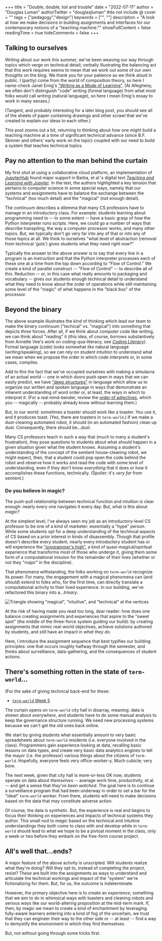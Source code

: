+++
title = "Double, double, toil and trouble"
date = "2022-07-11"
author = "Douglas Luman"
authorTwitter = "douglasjluman" #do not include @
cover = ""
tags = ["pedagogy","design"]
keywords = ["", ""]
description = "A look at how we make decisions in building assignments and interfaces for our contemporary notions of a \"teaching machine.\""
showFullContent = false
readingTime = true
hideComments = false
+++

## Talking to ourselves

Writing about our work this summer, we've been weaving our way through topics 
which verge on technical detail; verbally illustrating the balancing act that
this work requires seems to mean that we work out some of our own thoughts on
the blog. We thank you for your patience as we think aloud in public. I (partly)
come from the world of composition theory, so here I name-check Janet Emig's
["Writing as a Mode of Learning"](https://www.jstor.org/stable/356095). (At
Allegheny, we often don't distinguish "code" writing (formal language) from what
most folks would call writing (natural language), so here I mean Emig's essay to
work in many senses.)

(Tangent, and probably interesting for a later blog post, you should see all of the
sheets of paper containing drawings and other scrawl that we've created to explain
our ideas to each other.)

This post zooms out a bit, returning to thinking about _how_ one might build a teaching
machine at a time of significant technical advance (since B.F. Skinner and others' early
work on the topic) coupled with our need to build a system that teaches technical topics.

## Pay no attention to the man behind the curtain

My first shot at using a collaborative cloud platform, an implementation of 
[JupyterHub](https://jupyter.org/hub) found major support in Barba, et al.'s digital text 
[_Teaching and Learning with Jupyter_](https://jupyter4edu.github.io/jupyter-edu-book/). In
the text, the authors highlighted a key tension that pertains to computer science in some
special ways, namely that our systems and assignments have to balance the exchange between
the "technical" (too much detail) and the "magical" (not enough detail). 

The continuum describes a dilemma that many CS professors have to manage in an introductory class.
For example: students learning about programming need to -- to some extent -- have a basic grasp
of _how_ the Python interpreter runs scripts. Here, we could go a number of ways that describe
transpiling, the way a computer processor works, and many other topics. But, we typically don't go 
very far into any of that or into any of those topics at all. We think to ourselves "what level
of abstraction (removal from technical 'guts') gives students what they need _right now_?" 

Typically the answer to the above answer is to say that every line in a program is an instruction and
that the Python interpreter processes each of these one at a time from the top down according to "Flow
of Control." We create a kind of parallel construct -- "Flow of Control" -- to describe all of this.
Reduction -- or, in this case what really amounts to packaging and vocabulary -- gives our students 
enough techincal detail to understand what they need to know about the order of operations while still
maintaining some level of the "magic" of what happens in the "black box" of the processor.

## Beyond the binary

The above example illustrates the kind of thinking which lead our team to make the binary continuum 
("techical" vs. "magical") into something that depicts _three_ forces. After all, if we think about
computer code like writing, we can think about "reading" it (this idea, of course, borrows substantively
from Annette Vee's work on coding-qua-literacy; see [_Coding Literacy_](https://mitpress.mit.edu/books/coding-literacy)).
Formal language (code) looks somewhat _like_ natural language (writing/speaking), so we can rely on
student _intuition_ to understand what we mean when we propose the order in which code interprets or,
in some cases, compiles.

Add to this the fact that we've occupied ourselves with making a simulacra of an actual _world_ -- one
in which doors push open in ways that we can easily predict, we have ["deep structures"](https://en.wikipedia.org/wiki/Deep_structure_and_surface_structure)
in language which allow us to organize our written and spoken language in ways that demonstrate an inherent
understanding of word order or, at least, the ways in which to interpret it. (For a real mind-bender, review
the [order of adjectives](https://owl.excelsior.edu/grammar-essentials/parts-of-speech/adjectives/order-of-adjectives/),
which you -- magically -- probably already know without learning them.)

But, to our world: sometimes a toaster should work like a toaster. You use it, and it produces toast. (Yes,
there are toasters in `term-world`.) If we make a dust-cleaning automated robot, it should (in an automated fashion)
clean up dust. Consequently, there should be..._dust_.

Many CS professors teach in such a way that (much to many a student's frustration), they pose questions to students
about what _should_ happen in a given situation given what the student knows. Assuming a student's understanding
of the concept of the sentient house-cleaning robot, we might expect, then, that a student could pop open the 
code behind the robot and observe how it works and read the code with some level of understanding, even if
they don't know _everything_ that it does or how it accomplishes these functions, technically. (Spolier: it's _very far_ from sentient.)

### Do you believe in magic?

The push-pull relationship between technical function and intuition is clear enough: nearly every one navigates it
every day. But, what is this about _magic_? 

At the simplest level, I've always seen my job as an introductory-level CS professor to be one of a kind of marketer: essentially
a "hype" person. While some students opt for a deep understanding of the techincal aspects of CS based on a prior interest in
kinds of disassembly. Though that profile doesn't describe every student, nearly every introductory student has or will experience
the ["programmer's high"](https://slate.com/technology/2014/06/coders-high-the-intense-feeling-of-absorption-exclusive-to-programmers.html),
a kind of quasi-magical/spiritual experience that transforms most of those who undergo it, giving them some form of a computational
mission for the remainder of their lives (whether or not they "major" in the discipline).

That phenomena withstanding, the folks working on `term-world` recognize its power. For many, the engagement with a magical phenomena
can (and _should_) extend to folks who, for the first time, can directly translate a computational activity to their lived experience.
In our building, we've refactored this binary into a..._trinary_.

<style>
p img {
  position: relative;
  margin: 0 auto;
}
</style>

![Triangle showing "magical", "intuitive", and "technical" at the vertices](/img/term-angle-diagram.png)

At the risk of having made you read too long, dear reader: how does one balance creating assignments and experiences that aspire to the
"sweet spot" (the middle of the three-force system guiding our build): by creating assignments that mimic real-world objectives, achieve
solutions authored by students, and _still_ have an impact in _what they do_.

Here, I introduce the assignment sequence that best typifies our building principles: one that occurs roughly halfway through the semester,
and thinks about survelliance, data-gathering, and the consequences of student actions.

## There's something rotten in the state of `term-world`...

(For the sake of giving technical back-end for these:

* [`term-world` Week 5](https://github.com/term-world/activity-week-5)

The curtain opens on `term-world` city hall in disarray, meaning: data is strewn about _everywhere_, and students have to do some manual
analysis to keep the governance structure running. We need new processing systems because we can't get the old ones back online.

We start by giving students what essentially amount to very basic spreadsheets about `term-world` residents (i.e. everyone involved in the
class). Programmers gain experience looking at data, recalling basic lessons on data types, and create very basic data analytics engines
to tell the mayor (i.e. the professor) various things about the citizens of `term-world`. Hopefully, everyone feels very office-worker-y.
Much cubicle; very bore.

The next week, given that city hall is more-or-less OK now, students operate on data about _themselves_ -- average work time, productivity, 
et al. -- and get a sense that _they've been watched_. The goal here is to continue a surveillance program that had been underway in order
to set a bar for the "ideal" `term-world` worker. From there, students will need to make decisions based on the data that _may_ constitute
adverse action.

Of course, the data is synthetic. But, the experience is real and begins to focus their thinking on experiences and impacts of technical
systems they author. This small nod to _magic_ based on the technical and intuitive understandings they both come to class with and develop
while in `term-world` should lead to what we hope to be a pivtoal moment in the class, only a week or two before they embark on the free-form
course project.

## All's well that...ends?

A major feature of the above activity is unscripted. Will students realize what they're doing? Will they opt to, instead of completing the project,
resist? These are built into the assignments as ways to understand and articulate the technical workings and impact of the "system" we're fictionalizing
for them. But, for us, the outcome is indeterminate.

However, the primary objective here is to create an _experience_, something that we aim to do in whimsical ways with toasters and cleaning robots and
serious ways like our world-altering proposition at the mid-term mark. If, then, by magic we mean to create a kind of enchantment by leveraging
fully-aware learners entering into a kind of fog of the uncertain, we trust that they can engineer their way to the other side or -- at least -- find
a way to demystify the environment in which they find themselves.

But, not without going through some tricks first.
